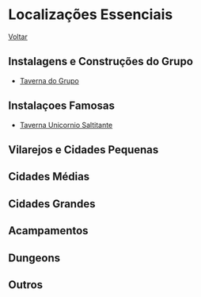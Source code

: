 # Localizações Essenciais
[Voltar](../../README.md)

## Instalagens e Construções do Grupo
* [Taverna do Grupo](./Taverna-Grupo.md)

## Instalaçoes Famosas
* [Taverna Unicornio Saltitante](./Taverna-Unicornio-Saltitante.md)

## Vilarejos e Cidades Pequenas

## Cidades Médias

## Cidades Grandes

## Acampamentos

## Dungeons

## Outros